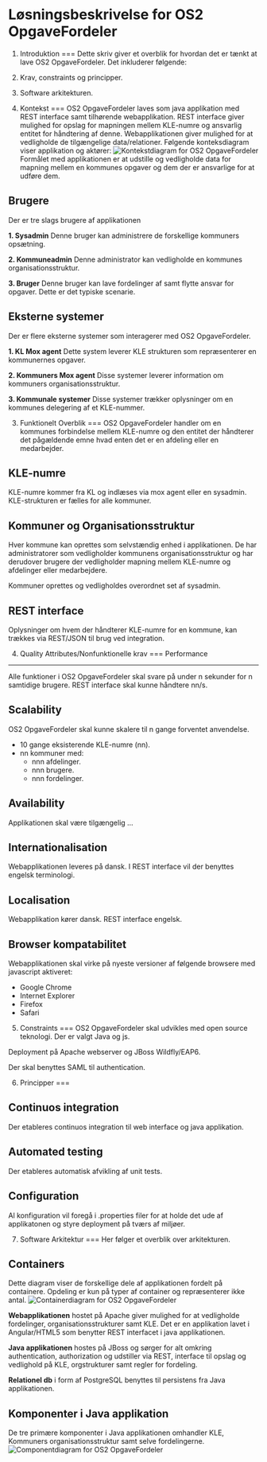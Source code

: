 Løsningsbeskrivelse for OS2 OpgaveFordeler
===

1. Introduktion
===
Dette skriv giver et overblik for hvordan det er tænkt at lave OS2 OpgaveFordeler. Det inkluderer følgende:

1. Krav, constraints og principper.
2. Software arkitekturen.

2. Kontekst
===
OS2 OpgaveFordeler laves som java applikation med REST interface samt tilhørende webapplikation. REST interface giver mulighed for opslag for mapningen mellem KLE-numre og ansvarlig entitet for håndtering af denne.
Webapplikationen giver mulighed for at vedligholde de tilgængelige data/relationer.
Følgende konteksdiagram viser applikation og aktører:
![Kontekstdiagram for OS2 OpgaveFordeler](img/context-diagram.png "Kontekstdiagram OS2 OpgaveFordeler")
Formålet med applikationen er at udstille og vedligholde data for mapning mellem en kommunes opgaver og dem der er ansvarlige for at udføre dem.

Brugere
---
Der er tre slags brugere af applikationen

**1. Sysadmin**
Denne bruger kan administrere de forskellige kommuners opsætning.

**2. Kommuneadmin**
Denne administrator kan vedligholde en kommunes organisationsstruktur.

**3. Bruger**
Denne bruger kan lave fordelinger af samt flytte ansvar for opgaver. Dette er det typiske scenarie.

Eksterne systemer
---
Der er flere eksterne systemer som interagerer med OS2 OpgaveFordeler.

**1. KL Mox agent** Dette system leverer KLE strukturen som repræsenterer en kommunernes opgaver.

**2. Kommuners Mox agent** Disse systemer leverer information om kommuners organisationsstruktur.

**3. Kommunale systemer** Disse systemer trækker oplysninger om en kommunes delegering af et KLE-nummer.

3. Funktionelt Overblik
===
OS2 OpgaveFordeler handler om en kommunes forbindelse mellem KLE-numre og den entitet der håndterer det pågældende emne hvad enten det er en afdeling eller en medarbejder.

KLE-numre
---
KLE-numre kommer fra KL og indlæses via mox agent eller en sysadmin. KLE-strukturen er fælles for alle kommuner.

Kommuner og Organisationsstruktur
---
Hver kommune kan oprettes som selvstændig enhed i applikationen. De har administratorer som vedligholder kommunens organisationsstruktur og har derudover brugere der vedligholder mapning mellem KLE-numre og afdelinger eller medarbejdere.

Kommuner oprettes og vedligholdes overordnet set af sysadmin.

REST interface
---
Oplysninger om hvem der håndterer KLE-numre for en kommune, kan trækkes via REST/JSON til brug ved integration.

4. Quality Attributes/Nonfunktionelle krav
===
Performance
---
Alle funktioner i OS2 OpgaveFordeler skal svare på under n sekunder for n samtidige brugere.
REST interface skal kunne håndtere nn/s.

Scalability
---
OS2 OpgaveFordeler skal kunne skalere til n gange forventet anvendelse.

- 10 gange eksisterende KLE-numre (nn).
- nn kommuner med:
  - nnn afdelinger.
  - nnn brugere.
  - nnn fordelinger.

Availability
---
Applikationen skal være tilgængelig ...

Internationalisation
---
Webapplikationen leveres på dansk. I REST interface vil der benyttes engelsk terminologi.

Localisation
---
Webapplikation kører dansk. REST interface engelsk.

Browser kompatabilitet
---
Webapplikationen skal virke på nyeste versioner af følgende browsere med javascript aktiveret:

- Google Chrome
- Internet Explorer
- Firefox
- Safari

5. Constraints
===
OS2 OpgaveFordeler skal udvikles med open source teknologi. Der er valgt Java og js.

Deployment på Apache webserver og JBoss Wildfly/EAP6. 

Der skal benyttes SAML til authentication.

6. Principper
===

Continuos integration
---
Der etableres continuos integration til web interface og java applikation.

Automated testing
---
Der etableres automatisk afvikling af unit tests.

Configuration
---
Al konfiguration vil foregå i .properties filer for at holde det ude af applikatonen og styre deployment på tværs af miljøer.

7. Software Arkitektur
===
Her følger et overblik over arkitekturen.

Containers
---
Dette diagram viser de forskellige dele af applikationen fordelt på containere. Opdeling er kun på typer af container og repræsenterer ikke antal.
![Containerdiagram for OS2 OpgaveFordeler](img/container-diagram.png "Containerdiagram OS2 OpgaveFordeler")

**Webapplikationen** hostet på Apache giver mulighed for at vedligholde fordelinger, organisationsstrukturer samt KLE. Det er en applikation lavet i Angular/HTML5 som benytter REST interfacet i java applikationen.

**Java applikationen** hostes på JBoss og sørger for alt omkring authentication, authorization og udstiller via REST, interface til opslag og vedlighold på KLE, orgstrukturer samt regler for fordeling.

**Relationel db** i form af PostgreSQL benyttes til persistens fra Java applikationen.

Komponenter i Java applikation
---
De tre primære komponenter i Java applikationen omhandler KLE, Kommuners organisationsstruktur samt selve fordelingerne.
![Componentdiagram for OS2 OpgaveFordeler](img/component-diagram.png "Componentdiagram OS2 OpgaveFordeler")


